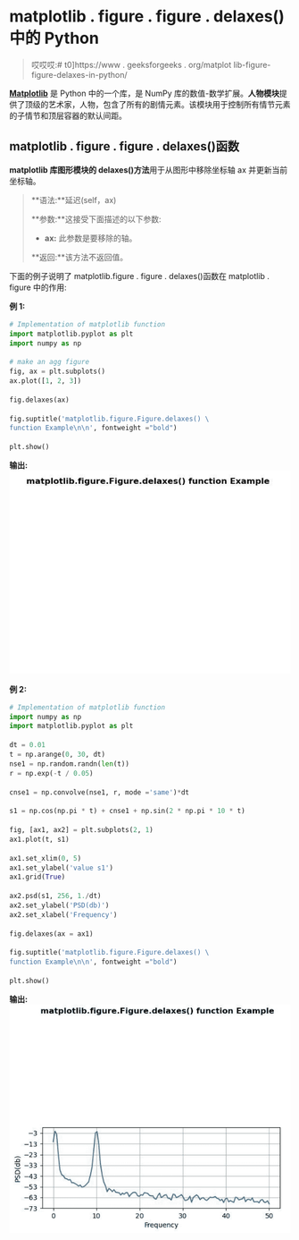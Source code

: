 # matplotlib . figure . figure . delaxes()中的 Python

> 哎哎哎:# t0]https://www . geeksforgeeks . org/matplot lib-figure-figure-delaxes-in-python/

**[Matplotlib](https://www.geeksforgeeks.org/python-introduction-matplotlib/)** 是 Python 中的一个库，是 NumPy 库的数值-数学扩展。**人物模块**提供了顶级的艺术家，人物，包含了所有的剧情元素。该模块用于控制所有情节元素的子情节和顶层容器的默认间距。

## matplotlib . figure . figure . delaxes()函数

**matplotlib 库图形模块的 delaxes()方法**用于从图形中移除坐标轴 ax 并更新当前坐标轴。

> **语法:**延迟(self，ax)
> 
> **参数:**这接受下面描述的以下参数:
> 
> *   **ax:** 此参数是要移除的轴。
> 
> **返回:**该方法不返回值。

下面的例子说明了 matplotlib.figure . figure . delaxes()函数在 matplotlib . figure 中的作用:

**例 1:**

```py
# Implementation of matplotlib function
import matplotlib.pyplot as plt
import numpy as np

# make an agg figure
fig, ax = plt.subplots()
ax.plot([1, 2, 3])

fig.delaxes(ax)

fig.suptitle('matplotlib.figure.Figure.delaxes() \
function Example\n\n', fontweight ="bold")

plt.show()
```

**输出:**
![](img/97ec4860aace6f06a3bf152b2d65a5cf.png)

**例 2:**

```py
# Implementation of matplotlib function
import numpy as np
import matplotlib.pyplot as plt

dt = 0.01
t = np.arange(0, 30, dt)
nse1 = np.random.randn(len(t))
r = np.exp(-t / 0.05)

cnse1 = np.convolve(nse1, r, mode ='same')*dt

s1 = np.cos(np.pi * t) + cnse1 + np.sin(2 * np.pi * 10 * t) 

fig, [ax1, ax2] = plt.subplots(2, 1)
ax1.plot(t, s1)

ax1.set_xlim(0, 5)
ax1.set_ylabel('value s1')
ax1.grid(True)

ax2.psd(s1, 256, 1./dt)
ax2.set_ylabel('PSD(db)')
ax2.set_xlabel('Frequency')

fig.delaxes(ax = ax1)

fig.suptitle('matplotlib.figure.Figure.delaxes() \
function Example\n\n', fontweight ="bold")

plt.show()
```

**输出:**
![](img/91e44814ca48b50bdd2e36ad4bbd4034.png)